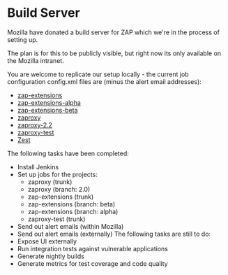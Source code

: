 # Build Server

Mozilla have donated a build server for ZAP which we're in the process of setting up.

The plan is for this to be publicly visible, but right now its only available on the Mozilla intranet.

You are welcome to replicate our setup locally - the current job configuration config.xml files are (minus the alert email addresses):
  * [zap-extensions](https://raw.githubusercontent.com/wiki/zaproxy/zaproxy/docs/jenkins/zap-extensions-config.xml)
  * [zap-extensions-alpha](https://raw.githubusercontent.com/wiki/zaproxy/zaproxy/docs/jenkins/zap-extensions-alpha-config.xml)
  * [zap-extensions-beta](https://raw.githubusercontent.com/wiki/zaproxy/zaproxy/docs/jenkins/zap-extensions-beta-config.xml)
  * [zaproxy](https://raw.githubusercontent.com/wiki/zaproxy/zaproxy/docs/jenkins/zaproxy-config.xml)
  * [zaproxy-2.2](https://raw.githubusercontent.com/wiki/zaproxy/zaproxy/docs/jenkins/zaproxy-2.2-config.xml)
  * [zaproxy-test](https://raw.githubusercontent.com/wiki/zaproxy/zaproxy/docs/jenkins/zaproxy-test-config.xml)
  * [Zest](https://raw.githubusercontent.com/wiki/zaproxy/zaproxy/docs/jenkins/Zest-config.xml)

The following tasks have been completed:
  * Install Jenkins
  * Set up jobs for the projects:
    * zaproxy (trunk)
    * zaproxy (branch: 2.0)
    * zap-extensions (trunk)
    * zap-extensions (branch: beta)
    * zap-extensions (branch: alpha)
    * zaproxy-test (trunk)
  * Send out alert emails (within Mozilla)
  * Send out alert emails (externally)
The following tasks are still to do:
  * Expose UI externally
  * Run integration tests against vulnerable applications
  * Generate nightly builds
  * Generate metrics for test coverage and code quality
